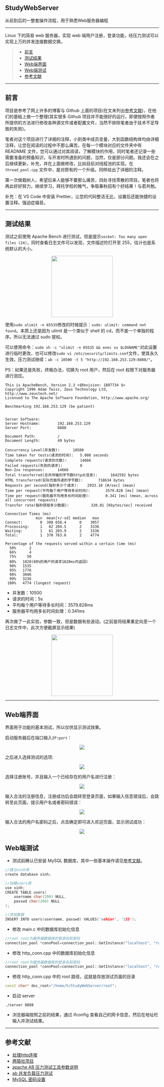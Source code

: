 ## StudyWebServer

从前到后的一整套操作流程，用于熟悉Web服务器编程

---

Linux 下的简易 web 服务器，实现 web 端用户注册，登录功能，经压力测试可以实现上万的并发连接数据交换。

> - [前言](#前言)
> - [测试结果](#测试结果)
> - [Web端界面](#Web端界面)
> - [Web端测试](Web端测试)
> - [参考文献](#参考文献)

---

## 前言

项目是参考了网上许多的博客与 Github 上面的项目(在文末列出[参考文献](#参考文献))，在他们的基础上做一个整理(其实很多 Github 项目并不能很好的运行，即便按照作者所提供的方法进行修改各种源文件或者配置文件，当然不排除笔者由于技术不足导致的失败)。

笔者对这个项目进行了详细的注释，小到类中成员变量，大到函数结构体均由详细注释，让您在阅读的过程中不那么痛苦。在每一个模块对应的文件夹中有 READNME 文件，您可以通过对其阅读，了解模块的作用，同时笔者还记录一些需要准备的预备知识，与开发时所遇到的问题，当然，仅是部分问题。我还会在之后继续更新，补充，并在上面做修改，比如目前对线程池的实现。在 `thread_pool.cpp` 文件中，是对原有的一个升级。同样给出了详细的注释。

第一次做栽树人，希望后来人能够不要那么痛苦，四处寻找零散的项目。笔者也将再此好好努力，继续学习，拜托学校的稚气，争取春秋招有个好结果！与君共勉。

补充：在 VS Code 中安装 Prettier，让您的代码整洁无比，设置后还能快捷的设置注释。强迫症福音。

---

## 测试结果

测试之前使用 Apache Bench 进行测试，但是提示`socket: Too many open files (24)`，同时查看日志文件可以发现，文件描述符打开至 255，估计也是系统默认的大小。

<div align=center><img src="/img/abtest1.png" height="201"/> </div>

使用`sudo ulimit -n 65535`修改的时候提示：`sudo: ulimit: command not found`。本质上还是因为 ulimit 是一个类似于 shell 的 cd，而不是一个单独的程序。所以无法通过 sudo 提权。

可以使用命令：`sudo sh -c "ulimit -n 65535 && exec su $LOGNAME"`对此设置进行临时更改，也可以修改`sudo vi /etc/security/limits.conf`文件，使其永久生效。压力测试继续：`ab -c 10500 -t 5 "http://192.168.253.129:8888/"`。

PS：如果还是失败，终极办法，切换为 root 用户，然后在 root 权限下对服务器进行测压。

```log
This is ApacheBench, Version 2.3 <$Revision: 1807734 $>
Copyright 1996 Adam Twiss, Zeus Technology Ltd, http://www.zeustech.net/
Licensed to The Apache Software Foundation, http://www.apache.org/

Benchmarking 192.168.253.129 (be patient)


Server Software:
Server Hostname:        192.168.253.129
Server Port:            8888

Document Path:          /
Document Length:        49 bytes

Concurrency Level(并发数):      10500
Time taken for tests(请求的时间):   5.000 seconds
Complete requests(请求的次数):      14666
Failed requests(失败的请求):        0
Non-2xx responses:      14666
Total transferred(总共传输的字节数http头信息):      1642592 bytes
HTML transferred(实际页面传递的字节数):       718634 bytes
Requests per second(每秒多少个请求):    2933.10 [#/sec] (mean)
Time per request(平均每个用户等待多长时间):       3579.828 [ms] (mean)
Time per request(服务器平均用多长时间处理):       0.341 [ms] (mean, across all concurrent requests)
Transfer rate(每秒获取多少数据):          320.81 [Kbytes/sec] received

Connection Times (ms)
              min  mean[+/-sd] median   max
Connect:        0  308 658.4      0    3057
Processing:     1   62 204.5      2    3336
Waiting:        1   61 203.9      2    3336
Total:          1  370 763.6      2    4774

Percentage of the requests served within a certain time (ms)
  50%      2
  66%      4
  75%     50
  80%   1020(80%的用户的请求1020ms内返回)
  90%   1535
  95%   1776
  98%   3046
  99%   3236
 100%   4774 (longest request)
```

- 并发数：10500
- 请求的时间：5s
- 平均每个用户等待多长时间：3579.828ms
- 服务器平均用多长时间处理：0.341ms

再次做了一此实验，参数一致，但是数据有些波动。(之前是将结果重定向至一个日志文件中，此次方便截屏显示结果)

<div align=center><img src="/img/abtest2.jpg" height="201"/> </div>

---

## Web端界面

界面用于功能的基本测试，所以仅供显示测试效果。

启动服务器后在端口输入`IP:port`：

<div align=center><img src="/img/0.png"/></div>

之后进入选择测试的选项:

<div align=center><img src="/img/1.png"/></div>

选择注册账号，并且输入一个已经存在的用户名进行注册：

<div align=center><img src="/img/2.png"/></div>

输入合法的注册信息，注册成功后会跳转至登录页面，如果输入信息错误后，会跳转至此页面，提示用户名或者密码错误：

<div align=center><img src="/img/4.png"/></div>

输入合法的用户名密码之后，点击确定即可进入欢迎页面，显示测试成功：

<div align=center><img src="/img/5.png"/></div>

## Web端测试

- 测试前确认已安装 MySQL 数据库，其中一些基本操作请见[参考文献](#参考文献)。

```cpp
//建立xinh库
create database xinh;

//创建users表
use xinh;
CREATE TABLE users(
    username char(200) NULL,
    passwd char(200) NULL
);

//添加数据
INSERT INTO users(username, passwd) VALUES('ashior', '123');
```

- 修改 main.c 中的数据库初始化信息

```cpp
//root root为服务器数据库的登录名和密码
connection_pool *connPool=connection_pool::GetInstance("localhost", "root", "1", "xinh", 3306, 5);
```

- 修改 http_conn.cpp 中的数据库初始化信息

```cpp
//root root为服务器数据库的登录名和密码
connection_pool *connPool=connection_pool::GetInstance("localhost", "root", "1", "xinh", 3306, 5);
```

- 修改 http_conn.cpp 中的 root 路径，这就是存放测试页面的目录

```cpp
const char* doc_root="/home/h/StudyWebServer/root";
```

- 启动 server

```shell
./server 8888
```

- 浏览器端按照之前的结果，通过 ifconfig 查看自己的网卡信息，然后在地址栏输入并测试结果。

----

## 参考文献

- [处理http连接](https://www.bbsmax.com/A/RnJW64xBzq/)
- [两猿社项目](https://github.com/twomonkeyclub/TinyWebServer)
- [apache AB 压力测试工具参数说明](https://www.cnblogs.com/ycookie/articles/6668646.html)
- [ab 并发负载压力测试](https://www.cnblogs.com/nulige/p/9370063.html)
- [MySQL 密码设置](https://www.cnblogs.com/super-zhangkun/p/9435974.html)
